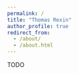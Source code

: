 ```yaml
---
permalink: /
title: "Thomas Rexin"
author_profile: true
redirect_from: 
  - /about/
  - /about.html
---
```


TODO